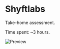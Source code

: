 # Shyftlabs

Take-home assessment.

Time spent: ~3 hours.

![Preview](https://gcdnb.pbrd.co/images/7R69Szfk5gLg.gif)
